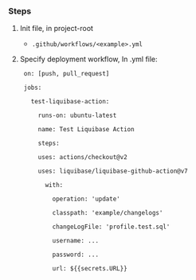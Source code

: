 ### Steps

1. Init file, in project-root
    - `.github/workflows/<example>.yml`
2. Specify deployment workflow, In .yml file:
  
        on: [push, pull_request]

        jobs:
    
          test-liquibase-action:
    
            runs-on: ubuntu-latest
    
            name: Test Liquibase Action
    
            steps:
    
            uses: actions/checkout@v2
    
            uses: liquibase/liquibase-github-action@v7
  
              with:
    
                operation: 'update'
    
                classpath: 'example/changelogs'
    
                changeLogFile: 'profile.test.sql'
    
                username: ...
    
                password: ...
    
                url: ${{secrets.URL}}
  